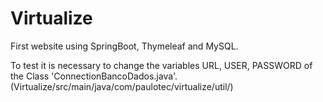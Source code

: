 # Virtualize

First website using SpringBoot, Thymeleaf and MySQL.

To test it is necessary to change the variables URL, USER, PASSWORD of the Class 'ConnectionBancoDados.java'. (Virtualize/src/main/java/com/paulotec/virtualize/util/)
